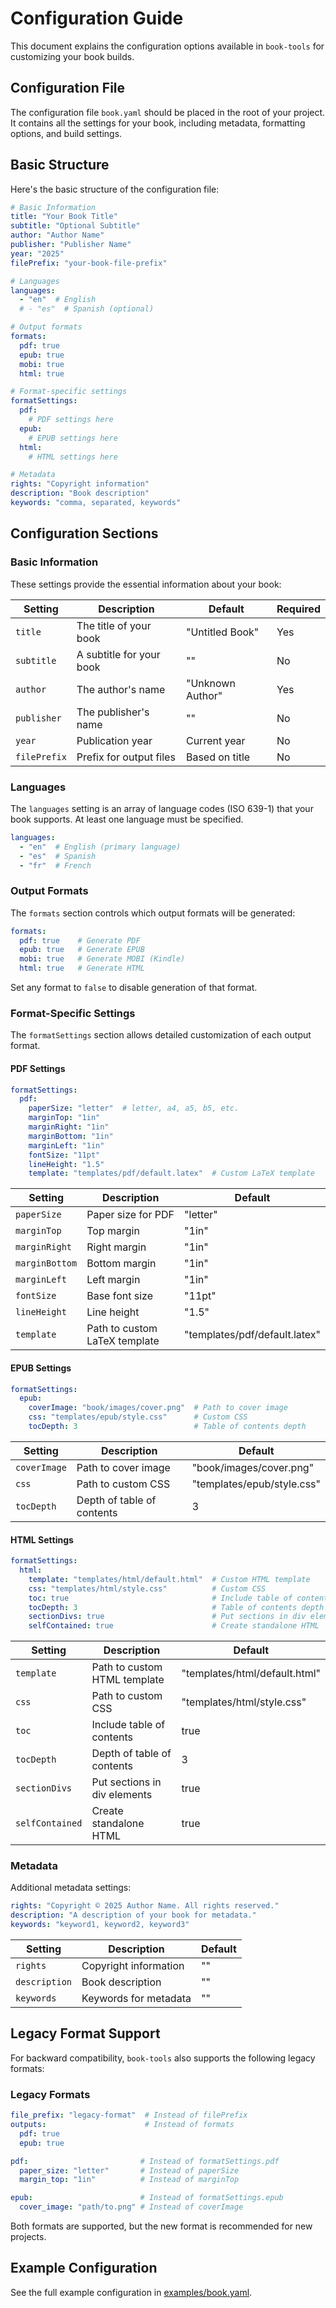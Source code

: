 # Configuration Guide

This document explains the configuration options available in `book-tools` for customizing your book builds.

## Configuration File

The configuration file `book.yaml` should be placed in the root of your project. It contains all the settings for your book, including metadata, formatting options, and build settings.

## Basic Structure

Here's the basic structure of the configuration file:

```yaml
# Basic Information
title: "Your Book Title"
subtitle: "Optional Subtitle"
author: "Author Name"
publisher: "Publisher Name"
year: "2025"
filePrefix: "your-book-file-prefix"

# Languages
languages:
  - "en"  # English
  # - "es"  # Spanish (optional)

# Output formats
formats:
  pdf: true
  epub: true
  mobi: true
  html: true

# Format-specific settings
formatSettings:
  pdf:
    # PDF settings here
  epub:
    # EPUB settings here
  html:
    # HTML settings here

# Metadata
rights: "Copyright information"
description: "Book description"
keywords: "comma, separated, keywords"
```

## Configuration Sections

### Basic Information

These settings provide the essential information about your book:

| Setting | Description | Default | Required |
|---------|-------------|---------|----------|
| `title` | The title of your book | "Untitled Book" | Yes |
| `subtitle` | A subtitle for your book | "" | No |
| `author` | The author's name | "Unknown Author" | Yes |
| `publisher` | The publisher's name | "" | No |
| `year` | Publication year | Current year | No |
| `filePrefix` | Prefix for output files | Based on title | No |

### Languages

The `languages` setting is an array of language codes (ISO 639-1) that your book supports. At least one language must be specified.

```yaml
languages:
  - "en"  # English (primary language)
  - "es"  # Spanish
  - "fr"  # French
```

### Output Formats

The `formats` section controls which output formats will be generated:

```yaml
formats:
  pdf: true    # Generate PDF
  epub: true   # Generate EPUB
  mobi: true   # Generate MOBI (Kindle)
  html: true   # Generate HTML
```

Set any format to `false` to disable generation of that format.

### Format-Specific Settings

The `formatSettings` section allows detailed customization of each output format.

#### PDF Settings

```yaml
formatSettings:
  pdf:
    paperSize: "letter"  # letter, a4, a5, b5, etc.
    marginTop: "1in"
    marginRight: "1in"
    marginBottom: "1in"
    marginLeft: "1in"
    fontSize: "11pt"
    lineHeight: "1.5"
    template: "templates/pdf/default.latex"  # Custom LaTeX template
```

| Setting | Description | Default |
|---------|-------------|---------|
| `paperSize` | Paper size for PDF | "letter" |
| `marginTop` | Top margin | "1in" |
| `marginRight` | Right margin | "1in" |
| `marginBottom` | Bottom margin | "1in" |
| `marginLeft` | Left margin | "1in" |
| `fontSize` | Base font size | "11pt" |
| `lineHeight` | Line height | "1.5" |
| `template` | Path to custom LaTeX template | "templates/pdf/default.latex" |

#### EPUB Settings

```yaml
formatSettings:
  epub:
    coverImage: "book/images/cover.png"  # Path to cover image
    css: "templates/epub/style.css"      # Custom CSS
    tocDepth: 3                          # Table of contents depth
```

| Setting | Description | Default |
|---------|-------------|---------|
| `coverImage` | Path to cover image | "book/images/cover.png" |
| `css` | Path to custom CSS | "templates/epub/style.css" |
| `tocDepth` | Depth of table of contents | 3 |

#### HTML Settings

```yaml
formatSettings:
  html:
    template: "templates/html/default.html"  # Custom HTML template
    css: "templates/html/style.css"          # Custom CSS
    toc: true                                # Include table of contents
    tocDepth: 3                              # Table of contents depth
    sectionDivs: true                        # Put sections in div elements
    selfContained: true                      # Create standalone HTML
```

| Setting | Description | Default |
|---------|-------------|---------|
| `template` | Path to custom HTML template | "templates/html/default.html" |
| `css` | Path to custom CSS | "templates/html/style.css" |
| `toc` | Include table of contents | true |
| `tocDepth` | Depth of table of contents | 3 |
| `sectionDivs` | Put sections in div elements | true |
| `selfContained` | Create standalone HTML | true |

### Metadata

Additional metadata settings:

```yaml
rights: "Copyright © 2025 Author Name. All rights reserved."
description: "A description of your book for metadata."
keywords: "keyword1, keyword2, keyword3"
```

| Setting | Description | Default |
|---------|-------------|---------|
| `rights` | Copyright information | "" |
| `description` | Book description | "" |
| `keywords` | Keywords for metadata | "" |

## Legacy Format Support

For backward compatibility, `book-tools` also supports the following legacy formats:

### Legacy Formats

```yaml
file_prefix: "legacy-format"  # Instead of filePrefix
outputs:                      # Instead of formats
  pdf: true
  epub: true

pdf:                         # Instead of formatSettings.pdf
  paper_size: "letter"       # Instead of paperSize
  margin_top: "1in"          # Instead of marginTop

epub:                        # Instead of formatSettings.epub
  cover_image: "path/to.png" # Instead of coverImage
```

Both formats are supported, but the new format is recommended for new projects.

## Example Configuration

See the full example configuration in [examples/book.yaml](../examples/book.yaml).
